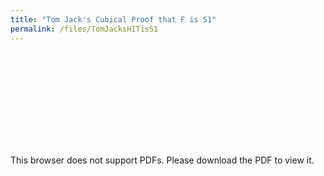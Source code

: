 ```yaml
---
title: "Tom Jack's Cubical Proof that F is S1"
permalink: /files/TomJacksHITisS1
---
```


<object data="https://morphismz.github.io/files/TomJacksHITisS1.pdf" type="application/pdf" width="700px" height="700px">
    <embed src="https://morphismz.github.io/files/TomJacksHITisS1.pdf">
        <p>This browser does not support PDFs. Please download the PDF to view it. </p>
    </embed>
</object>